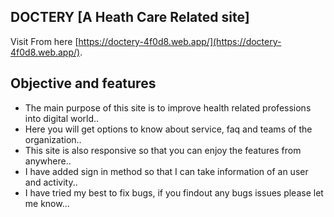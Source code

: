 ## DOCTERY [A Heath Care Related site]

Visit From here [https://doctery-4f0d8.web.app/](https://doctery-4f0d8.web.app/).

## Objective and features

- The main purpose of this site is to improve health related professions into digital world..
- Here you will get options to know about service, faq and teams of the organization..
- This site is also responsive so that you can enjoy the features from anywhere..
- I have added sign in method so that I can take information of an user and activity..
- I have tried my best to fix bugs, if you findout any bugs issues please let me know...
